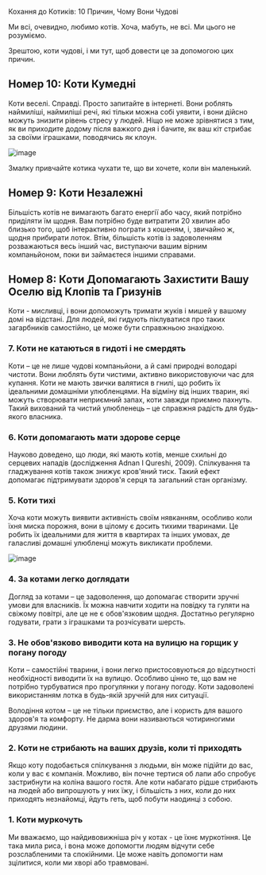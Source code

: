 Кохання до Котиків: 10 Причин, Чому Вони Чудові

Ми всі, очевидно, любимо котів. Хоча, мабуть, не всі. Ми цього не розуміємо.

Зрештою, коти чудові, і ми тут, щоб довести це за допомогою цих причин.

## Номер 10: Коти Кумедні
Коти веселі. Справді. Просто запитайте в інтернеті. Вони роблять наймиліші, наймиліші речі, які тільки можна собі уявити, і вони дійсно можуть знизити рівень стресу у людей. Ніщо не може зрівнятися з тим, як ви приходите додому після важкого дня і бачите, як ваш кіт стрибає за своїми іграшками, поводячись як клоун.

![image](https://github.com/AndriyBalii/ITcollege/assets/153769431/8f835f6c-ea64-485d-a18c-17677dd09910)


Змалку привчайте котика чухати те, що ви хочете, коли він маленький.

## Номер 9: Коти Незалежні
Більшість котів не вимагають багато енергії або часу, який потрібно приділяти їм щодня. Вам потрібно буде витратити 20 хвилин або близько того, щоб інтерактивно пограти з кошеням, і, звичайно ж, щодня прибирати лоток. Втім, більшість котів із задоволенням розважаються весь інший час, виступаючи вашим вірним компаньйоном, поки ви займаєтеся іншими справами.

## Номер 8: Коти Допомагають Захистити Вашу Оселю від Клопів та Гризунів
Коти - мисливці, і вони допоможуть тримати жуків і мишей у вашому домі на відстані. Для людей, які гидують піклуватися про таких загарбників самостійно, це може бути справжньою знахідкою.

### 7. Коти не катаються в гидоті і не смердять

Коти – це не лише чудові компаньйони, а й самі природні володарі чистоти. Вони люблять бути чистими, активно використовуючи час для купання. Коти не мають звички валятися в гнилі, що робить їх ідеальними домашніми улюбленцями. На відміну від інших тварин, які можуть створювати неприємний запах, коти завжди приємно пахнуть. Такий вихований та чистий улюбленець – це справжня радість для будь-якого власника.

### 6. Коти допомагають мати здорове серце

Науково доведено, що люди, які мають котів, менше схильні до серцевих нападів (дослідження Adnan I Qureshi, 2009). Спілкування та гладжування котів також знижує кров'яний тиск. Такий ефект допомагає підтримувати здоров'я серця та загальний стан організму.

### 5. Коти тихі

Хоча коти можуть виявити активність своїм нявканням, особливо коли їхня миска порожня, вони в цілому є досить тихими тваринами. Це робить їх ідеальними для життя в квартирах та інших умовах, де галасливі домашні улюбленці можуть викликати проблеми.

![image](https://github.com/AndriyBalii/ITcollege/assets/153769431/c2400a61-e08a-4e9e-993e-9fc365283aed)

### 4. За котами легко доглядати

Догляд за котами – це задоволення, що допомагає створити зручні умови для власників. Їх можна навчити ходити на повідку та гуляти на свіжому повітрі, але це не є обов'язковим щодня. Достатньо регулярно годувати, грати з іграшками та розчісувати шерсть.

### 3. Не обов'язково виводити кота на вулицю на горщик у погану погоду

Коти – самостійні тварини, і вони легко пристосовуються до відсутності необхідності виводити їх на вулицю. Особливо цінно те, що вам не потрібно турбуватися про прогулянки у погану погоду. Коти задоволені використанням лотка в будь-якій зручній для них ситуації.

Володіння котом – це не тільки приємство, але і користь для вашого здоров'я та комфорту. Не дарма вони називаються чотириногими друзями людини.

### 2. Коти не стрибають на ваших друзів, коли ті приходять

Якщо коту подобається спілкування з людьми, він може підійти до вас, коли у вас є компанія. Можливо, він почне тертися об лапи або спробує застрибнути на коліна вашого гостя. Але коти набагато рідше стрибають на людей або випрошують у них їжу, і більшість з них, коли до них приходять незнайомці, йдуть геть, щоб побути наодинці з собою.

### 1. Коти муркочуть

Ми вважаємо, що найдивовижніша річ у котах - це їхнє муркотіння. Це така мила риса, і вона може допомогти людям відчути себе розслабленими та спокійними. Це може навіть допомогти нам зцілитися, коли ми хворі або травмовані.
